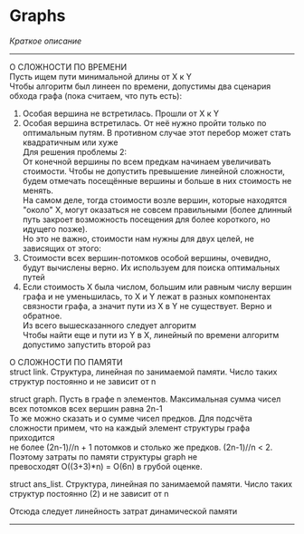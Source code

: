 # Graphs

*Краткое описание*
_______________________________________________________________________________________________________________________________________________________________

О СЛОЖНОСТИ ПО ВРЕМЕНИ<br />
Пусть ищем пути минимальной длины от X к Y<br />
Чтобы алгоритм был линеен по времени, допустимы два сценария обхода графа (пока считаем, что путь есть):<br />
  1. Особая вершина не встретилась. Прошли от X к Y<br />
  2. Особая вершина встретилась. От неё нужно пройти только по оптимальным путям. В противном случае этот перебор может стать квадратичным или хуже<br />
Для решения проблемы 2:<br />
От конечной вершины по всем предкам начинаем увеличивать стоимости. Чтобы не допустить превышение линейной сложности, будем отмечать посещённые вершины и больше в них стоимость не менять.<br />
На самом деле, тогда стоимости возле вершин, которые находятся "около" X, могут оказаться не совсем правильными (более длинный путь закроет возможность посещения для более короткого, но идущего позже).<br />
Но это не важно, стоимости нам нужны для двух целей, не зависящих от этого: <br />
  1. Стоимости всех вершин-потомков особой вершины, очевидно, будут вычислены верно. Их используем для поиска оптимальных путей<br />
  2. Если стоимость X была числом, большим или равным числу вершин графа и не уменьшилась, то X и Y лежат в разных компонентах связности графа, а значит пути из X в Y не существует. Верно и обратное. <br />
Из всего вышесказанного следует алгоритм <br />
Чтобы найти еще и пути из Y в X, линейный по времени алгоритм допустимо запустить второй раз<br />

О СЛОЖНОСТИ ПО ПАМЯТИ<br />
struct link. Структура, линейная по занимаемой памяти. Число таких структур постоянно и не зависит от n<br />

struct graph. Пусть в графе n элементов. Максимальная сумма чисел всех потомков всех вершин равна 2n-1<br />
То же можно сказать и о сумме чисел предков. Для подсчёта сложности примем, что на каждый элемент структуры графа приходится<br />
не более (2n-1)//n + 1 потомков и столько же предков. (2n-1)//n < 2. Поэтому затраты по памяти структуры graph не<br />
превосходят О((3+3)*n) = O(6n) в грубой оценке.<br />

struct ans_list. Структура, линейная по занимаемой памяти. Число таких структур постоянно (2) и не зависит от n<br />

Отсюда следует линейность затрат динамической памяти
_______________________________________________________________________________________________________________________________________________________________
